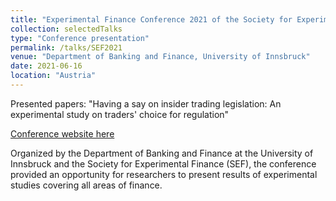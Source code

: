 ```yaml
---
title: "Experimental Finance Conference 2021 of the Society for Experimental Finance"
collection: selectedTalks
type: "Conference presentation"
permalink: /talks/SEF2021
venue: "Department of Banking and Finance, University of Innsbruck"
date: 2021-06-16
location: "Austria"
---
```


Presented papers: "Having a say on insider trading legislation: An experimental study on traders' choice for regulation"

[Conference website here](https://www.ef-2021.com/)

Organized by the  Department of Banking and Finance at the University of Innsbruck and the Society for Experimental Finance (SEF), the conference provided an opportunity for researchers to present results of experimental studies covering all areas of finance.
 

